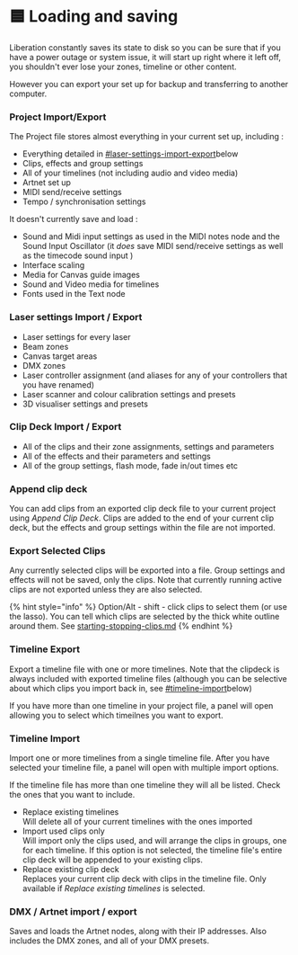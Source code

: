 # 🟦 Loading and saving

Liberation constantly saves its state to disk so you can be sure that if you have a power outage or system issue, it will start up right where it left off, you shouldn't ever lose your zones, timeline or other content.&#x20;

However you can export your set up for backup and transferring to another computer.

### Project Import/Export

The Project file stores almost everything in your current set up, including :&#x20;

* Everything detailed in [#laser-settings-import-export](loading-and-saving.md#laser-settings-import-export "mention")below
* Clips, effects and group settings&#x20;
* All of your timelines (not including audio and video media)
* Artnet set up&#x20;
* MIDI send/receive settings
* Tempo / synchronisation settings

It doesn't currently save and load :&#x20;

* Sound and Midi input settings as used in the MIDI notes node and the Sound Input Oscillator (it _does_ save MIDI send/receive settings as well as the timecode sound input )
* Interface scaling&#x20;
* Media for Canvas guide images&#x20;
* Sound and Video media for timelines&#x20;
* Fonts used in the Text node

### Laser settings Import / Export&#x20;

* Laser settings for every laser&#x20;
* Beam zones
* Canvas target areas&#x20;
* DMX zones
* Laser controller assignment (and aliases for any of your controllers that you have renamed)&#x20;
* Laser scanner and colour calibration settings and presets&#x20;
* 3D visualiser settings and presets

### Clip Deck Import / Export

* All of the clips and their zone assignments, settings and parameters
* All of the effects and their parameters and settings&#x20;
* All of the group settings, flash mode, fade in/out times etc

### Append clip deck

You can add clips from an exported clip deck file to your current project using _Append Clip Deck_. Clips are added to the end of your current clip deck, but the effects and group settings within the file are not imported.&#x20;

### Export Selected Clips

Any currently selected clips will be exported into a file. Group settings and effects will not be saved, only the clips. Note that currently running active clips are not exported unless they are also selected.&#x20;

{% hint style="info" %}
Option/Alt - shift - click clips to select them (or use the lasso). You can tell which clips are selected by the thick white outline around them. See [starting-stopping-clips.md](clips/starting-stopping-clips.md "mention")
{% endhint %}

### Timeline Export

Export a timeline file with one or more timelines. Note that the clipdeck is always included with exported timeline files (although you can be selective about which clips you import back in, see  [#timeline-import](loading-and-saving.md#timeline-import "mention")below)

If you have more than one timeline in your project file, a panel will open allowing you to select which timeilnes you want to export.

### Timeline Import&#x20;

Import one or more timelines from a single timeline file. After you have selected your timeline file, a panel will open with multiple import options.&#x20;

If the timeline file has more than one timeline they will all be listed. Check the ones that you want to include.

* Replace existing timelines\
  Will delete all of your current timelines with the ones imported
* Import used clips only\
  Will import only the clips used, and will arrange the clips in groups, one for each timeline. If this option is not selected, the timeline file's entire clip deck will be appended to your existing clips.&#x20;
* Replace existing clip deck\
  Replaces your current clip deck with clips in the timeline file. Only available if _Replace existing timelines_ is selected.&#x20;

### DMX / Artnet import / export

Saves and loads the Artnet nodes, along with their IP addresses. Also includes the DMX zones, and all of your DMX presets.











